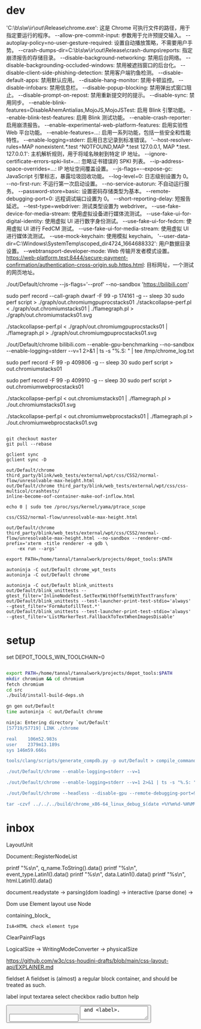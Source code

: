 
# dev

'C:\b\s\w\ir\out\Release\chrome.exe': 这是 Chrome 可执行文件的路径，用于指定要运行的程序。
--allow-pre-commit-input: 参数用于允许预提交输入。
--autoplay-policy=no-user-gesture-required: 设置自动播放策略，不需要用户手势。
--crash-dumps-dir=C:\b\s\w\ir\out\Release\crash-dumps\reports: 指定崩溃报告的存储目录。
--disable-background-networking: 禁用后台网络。
--disable-backgrounding-occluded-windows: 禁用被遮挡窗口的后台化。
--disable-client-side-phishing-detection: 禁用客户端钓鱼检测。
--disable-default-apps: 禁用默认应用。
--disable-hang-monitor: 禁用卡顿监控。
--disable-infobars: 禁用信息栏。
--disable-popup-blocking: 禁用弹出式窗口阻止。
--disable-prompt-on-repost: 禁用重新提交时的提示。
--disable-sync: 禁用同步。
--enable-blink-features=DisableAhemAntialias,MojoJS,MojoJSTest: 启用 Blink 引擎功能。
--enable-blink-test-features: 启用 Blink 测试功能。
--enable-crash-reporter: 启用崩溃报告。
--enable-experimental-web-platform-features: 启用实验性 Web 平台功能。
--enable-features=...: 启用一系列功能，包括一些安全和性能特性。
--enable-logging=stderr: 启用日志记录到标准错误。
'--host-resolver-rules=MAP nonexistent.*.test ^NOTFOUND,MAP *.test 127.0.0.1, MAP *.test. 127.0.0.1': 主机解析规则，用于将域名映射到特定 IP 地址。
--ignore-certificate-errors-spki-list=...: 忽略证书错误的 SPKI 列表。
--ip-address-space-overrides=...: IP 地址空间覆盖设置。
--js-flags=--expose-gc: JavaScript 引擎标志，暴露垃圾回收功能。
--log-level=0: 日志级别设置为 0。
--no-first-run: 不运行第一次启动设置。
--no-service-autorun: 不自动运行服务。
--password-store=basic: 设置密码存储类型为基本。
--remote-debugging-port=0: 远程调试端口设置为 0。
--short-reporting-delay: 短报告延迟。
--test-type=webdriver: 测试类型设置为 webdriver。
--use-fake-device-for-media-stream: 使用虚拟设备进行媒体流测试。
--use-fake-ui-for-digital-identity: 使用虚拟 UI 进行数字身份测试。
--use-fake-ui-for-fedcm: 使用虚拟 UI 进行 FedCM 测试。
--use-fake-ui-for-media-stream: 使用虚拟 UI 进行媒体流测试。
--use-mock-keychain: 使用模拟 keychain。
'--user-data-dir=C:\Windows\SystemTemp\scoped_dir4724_1664688332': 用户数据目录设置。
--webtransport-developer-mode: Web 传输开发者模式设置。
https://web-platform.test:8444/secure-payment-confirmation/authentication-cross-origin.sub.https.html: 目标网址，一个测试的网页地址。

./out/Default/chrome --js-flags='--prof' --no-sandbox 'https://bilibili.com'

sudo perf record --call-graph dwarf -F 99 -p 174161 -g -- sleep 30
sudo perf script > ./graph/out.chromiumgpuprocstacks01
./stackcollapse-perf.pl < ./graph/out.chromiumstacks01 | ./flamegraph.pl > ./graph/out.chromiumstacks01.svg

./stackcollapse-perf.pl < ./graph/out.chromiumgpuprocstacks01 | ./flamegraph.pl > ./graph/out.chromiumgpuprocstacks01.svg


./out/Default/chrome bilibili.com 
--enable-gpu-benchmarking --no-sandbox --enable-logging=stderr --v=1 2>&1 | ts -s "%.S: " | tee /tmp/chrome_log.txt

sudo perf record -F 99 -p 409806 -g -- sleep 30
sudo perf script > out.chromiumstacks01

sudo perf record -F 99 -p 409910 -g -- sleep 30
sudo perf script > out.chromiumwebprocstacks01


./stackcollapse-perf.pl < out.chromiumstacks01 | ./flamegraph.pl > ./out.chromiumstacks01.svg

./stackcollapse-perf.pl < out.chromiumwebprocstacks01 | ./flamegraph.pl > ./out.chromiumwebprocstacks01.svg


```

git checkout master
git pull --rebase

gclient sync
gclient sync -D

out/Default/chrome third_party/blink/web_tests/external/wpt/css/CSS2/normal-flow/unresolvable-max-height.html
out/Default/chrome third_party/blink/web_tests/external/wpt/css/css-multicol/crashtests/
inline-become-oof-container-make-oof-inflow.html

echo 0 | sudo tee /proc/sys/kernel/yama/ptrace_scope

css/CSS2/normal-flow/unresolvable-max-height.html

out/Default/chrome third_party/blink/web_tests/external/wpt/css/CSS2/normal-flow/unresolvable-max-height.html --no-sandbox --renderer-cmd-prefix='xterm -title renderer -e gdb \
    -ex run --args'

export PATH=/home/tannal/tannalwork/projects/depot_tools:$PATH

autoninja -C out/Default chrome_wpt_tests
autoninja -C out/Default chrome

autoninja -C out/Default blink_unittests
out/Default/blink_unittests --gtest_filter='InlineNodeTest.SetTextWithOffsetWithTextTransform'
out/Default/blink_unittests --test-launcher-print-test-stdio='always' --gtest_filter='FormAutofillTest.*'
out/Default/blink_unittests --test-launcher-print-test-stdio='always' --gtest_filter='ListMarkerTest.FallbackToTextWhenImagesDisable'

```

# setup

set DEPOT_TOOLS_WIN_TOOLCHAIN=0

```bash

export PATH=/home/tannal/tannalwork/projects/depot_tools:$PATH
mkdir chromium && cd chromium
fetch chromium
cd src
./build/install-build-deps.sh

gn gen out/Default
time autoninja -C out/Default chrome

ninja: Entering directory `out/Default'
[57719/57719] LINK ./chrome

real	106m52.983s
user	2379m13.189s
sys	146m59.666s

tools/clang/scripts/generate_compdb.py -p out/Default > compile_commands.json

./out/Default/chrome --enable-logging=stderr --v=1

./out/Default/chrome --enable-logging=stderr --v=1 2>&1 | ts -s "%.S: " | tee /tmp/chrome_log.txt

./out/Default/chrome --headless --disable-gpu --remote-debugging-port=9222 https://www.chromestatus.com

tar -czvf ../../../build/chrome_x86-64_linux_debug_$(date +%Y%m%d-%H%M%S)_$(git rev-parse --short HEAD).tar.gz Default/

```


# inbox

LayoutUnit

Document::RegisterNodeList

printf "%s\n",  q_name.ToString().data()
printf "%s\n",  event_type.Latin1().data()
printf "%s\n",  data.Latin1().data()
printf "%s\n",  html.Latin1().data()


document.readystate -> parsing(dom loading) -> interactive (parse done) -> 

Dom use Element
layout use Node

containing_block_

```
IsA<HTML check element type
```

ClearPaintFlags

LogicalSize -> WritingModeConverter -> physicalSize

https://github.com/w3c/css-houdini-drafts/blob/main/css-layout-api/EXPLAINER.md

fieldset
A fieldset is (almost) a regular block container, and should be treated as such.

label input textarea select checkbox radio button help
<form> <button> <input> <textarea> and <label>. 

p layout_results_.size()

LayoutText can get orignal text
printf "%s\n",  text.Latin1().data()

#if DCHECK_IS_ON() 
call ShowTree(GetNode())


text selection
OffsetMapping

dom/text element can get LayoutText Element

./out/Default/chrome bilibili.com --enable-gpu-benchmarking --no-sandbox --enable-logging=stderr --v=1 2>&1 | ts -s "%.S: " | tee /tmp/chrome_log.txt

python3 tools/clang/scripts/generate_compdb.py -p out/Default -o ./compile_commands.json --target_os=linux

source ~/tannalwork/projects/v8/v8/tools/gdbinit

source tools/gdb/gdbinit

rb js-objects.cc:.

jst

pn

./out/Default/chrome ~/tannalwork/cans/event.html --enable-gpu-benchmarking --no-sandbox --enable-logging=stderr --v=1 2>&1 | ts -s "%.S: " | tee /tmp/chrome_log.txt


LocalFrameView::DidChangeScrollOffset()

void LocalFrameView::ScheduleRelayoutOfSubtree(LayoutObject* relayout_root) {

Element is subclass ContainerNode which is subclass Node.

Element object has a reference of LayoutTreeBuilderForElement which is subclass of LayoutTreeBuilder

StyleEngine and document is a subclass of style_engine_ parsing_state_ 

LocalFrame has a reference of FrameSelection which is selection_

WebFrameWidgetImpl has a reference to WebView WebViewImpl
WebViewImpl has a reference to page
the page also has a FocusController

LinkStyle knows css parser and parser_context also the result of parsing which is style_sheet

the Resource will notify some ResourceClient when reousrce is loaded.
while LinkStyle is one of the ResourceClient. and it is also LinkResource

StyleSheetContents knows CSSParser::ParseSheet

CSSParserImpl has some knoledge of its document, document->view
also a reference to CSSParserImpl
also a reference to tokenizer
it can take CSSParserContext and css string to a StyleSheetContents which is style_sheet

```cpp

  CSSTokenizer tokenizer(string);
  CSSParserTokenStream stream(tokenizer);
  CSSParserImpl parser(context, style_sheet);

  parser.ConsumeRuleList
```

the page has a reference to a chrome_client_

start from LayoutView class
there is a super long extends chian
LayoutView -> LayoutNGBlockFlow -> LayoutBlockFlow -> LayoutBlock -> LayoutBox -> LayoutBoxModelObject -> LayoutObject and more.

layout_view_ has a reference to a ComputedStyle which is style_
it can apply the ComputedStyle to 

the document object has a reference to a layout_view_

dom node object can find his document object by some tree_scope stuff.

the layoutObject base class has a reference to the dom node
so a layoutobject node can find which document it belongs to.



the document loader which also has a reference to LocalFrame
also has reference to DocumentParser
and the document loader knows nothing about v8

the document has a reference to LocalDOMWindow which has frame which has LocalFrameView



throttle debounce
ShouldThrottleRendering

LocalDOMWindow has the rendering information about the client's window.
also has a reference to document_ and DOMVisualViewport
just like dom window, all the layout scrolling information come from this object.
also has script_controller_

the LocalFrame has a reference to LocalDOMWindow 
also a reference to a page
also a reference to a LayoutView

so the LocalFrameView has localframe and the LocalFrame has a view_
confusing

LocalFrameView has a reference to a localframe and things like scrolling
document and layout information is typically obatined by the localframe object.

LocalFrame knows some thing about LocalFrameView
actually a LocalFrameView is a full local frame plus some knowledge of the viewport

frameloader also has a reference to a LocalFrame which is frame_
in the code it is called the client
class CORE_EXPORT LocalFrameClientImpl final : public LocalFrameClient {

A LocalFrame has a reference to a frameloader which is loader_

WebLocalFrameImpl has a reference to LocalFrame which is frame_

RenderFrameImpl knows about WebLocalFrame which is WebLocalFrameImpl

AgentSchedulingGroup also knows about RenderFrameImpl which is RenderFrameImpl

AgentSchedulingGroup has a reference to render_thread_

rb skia_renderer.cc:.

printf "%s\n",  attr_name.Latin1().data()


WidgetInputHandlerManager has a reference to web_frame_widget_impl

web_frame_widget_impl has a reference to widget_event_handler

widget_event_handler has a reference to event_handler_

event_handler has a reference to pointer_event_manager
and mouse_event_manager_ keyboard_event_manager_

```cpp
EventHandler::EventHandler(LocalFrame& frame)
    : frame_(frame),
      selection_controller_(MakeGarbageCollected<SelectionController>(frame)),
      hover_timer_(frame.GetTaskRunner(TaskType::kUserInteraction),
                   this,
                   &EventHandler::HoverTimerFired),
      cursor_update_timer_(
          frame.GetTaskRunner(TaskType::kInternalUserInteraction),
          this,
          &EventHandler::CursorUpdateTimerFired),
      should_only_fire_drag_over_event_(false),
      event_handler_registry_(
          frame_->IsLocalRoot()
              ? MakeGarbageCollected<EventHandlerRegistry>(*frame_)
              : &frame_->LocalFrameRoot().GetEventHandlerRegistry()),
      scroll_manager_(MakeGarbageCollected<ScrollManager>(frame)),
      mouse_event_manager_(
          MakeGarbageCollected<MouseEventManager>(frame, *scroll_manager_)),
      mouse_wheel_event_manager_(
          MakeGarbageCollected<MouseWheelEventManager>(frame,
                                                       *scroll_manager_)),
      keyboard_event_manager_(
          MakeGarbageCollected<KeyboardEventManager>(frame, *scroll_manager_)),
      pointer_event_manager_(
          MakeGarbageCollected<PointerEventManager>(frame,
                                                    *mouse_event_manager_)),
      gesture_manager_(
          MakeGarbageCollected<GestureManager>(frame,
                                               *scroll_manager_,
                                               *mouse_event_manager_,
                                               *pointer_event_manager_,
                                               *selection_controller_)),
      active_interval_timer_(frame.GetTaskRunner(TaskType::kUserInteraction),
                             this,
                             &EventHandler::ActiveIntervalTimerFired) {}
```

There are some static methods in html_element.cc it's kind of strange.
eg HTMLElement::HandlePopoverLightDismiss

[domattribute]forbinding is a callback when js/v8 access a attribute of a dom object
rb local_frame_view.cc:.

printf "%s\n",  text.Latin1().data()

tokenizer has a state and buffer
the buffer is a substr of input at i, j
then state says what's in the buffer

```cpp

  enum State {
    kDataState,
    kCharacterReferenceInDataState,
    kRCDATAState,
    kCharacterReferenceInRCDATAState,
    kRAWTEXTState,
    kChildNodePartStartState,
    kChildNodePartEndState,
    kScriptDataState,
    kPLAINTEXTState,
    kTagOpenState,
    kEndTagOpenState,
    kTagNameState,
    kRCDATALessThanSignState,
    kRCDATAEndTagOpenState,
    kRCDATAEndTagNameState,
    kRAWTEXTLessThanSignState,
    kRAWTEXTEndTagOpenState,
    kRAWTEXTEndTagNameState,
    kScriptDataLessThanSignState,
    kScriptDataEndTagOpenState,
    kScriptDataEndTagNameState,
    kScriptDataEscapeStartState,
    kScriptDataEscapeStartDashState,
    kScriptDataEscapedState,
    kScriptDataEscapedDashState,
    kScriptDataEscapedDashDashState,
    kScriptDataEscapedLessThanSignState,
    kScriptDataEscapedEndTagOpenState,
    kScriptDataEscapedEndTagNameState,
    kScriptDataDoubleEscapeStartState,
    kScriptDataDoubleEscapedState,
    kScriptDataDoubleEscapedDashState,
    kScriptDataDoubleEscapedDashDashState,
    kScriptDataDoubleEscapedLessThanSignState,
    kScriptDataDoubleEscapeEndState,
    kBeforeAttributeNameState,
    kAttributeNameState,
    kAfterAttributeNameState,
    kBeforeAttributeValueState,
    kAttributeValueDoubleQuotedState,
    kAttributeValueSingleQuotedState,
    kAttributeValueUnquotedState,
    kCharacterReferenceInAttributeValueState,
    kAfterAttributeValueQuotedState,
    kSelfClosingStartTagState,
    kBogusCommentState,
    // The ContinueBogusCommentState is not in the HTML5 spec, but we use
    // it internally to keep track of whether we've started the bogus
    // comment token yet.
    kContinueBogusCommentState,
    kMarkupDeclarationOpenState,
    kCommentStartState,
    kCommentStartDashState,
    kCommentState,
    kCommentEndDashState,
    kCommentEndState,
    kCommentEndBangState,
    kDOCTYPEState,
    kBeforeDOCTYPENameState,
    kDOCTYPENameState,
    kAfterDOCTYPENameState,
    kAfterDOCTYPEPublicKeywordState,
    kBeforeDOCTYPEPublicIdentifierState,
    kDOCTYPEPublicIdentifierDoubleQuotedState,
    kDOCTYPEPublicIdentifierSingleQuotedState,
    kAfterDOCTYPEPublicIdentifierState,
    kBetweenDOCTYPEPublicAndSystemIdentifiersState,
    kAfterDOCTYPESystemKeywordState,
    kBeforeDOCTYPESystemIdentifierState,
    kDOCTYPESystemIdentifierDoubleQuotedState,
    kDOCTYPESystemIdentifierSingleQuotedState,
    kAfterDOCTYPESystemIdentifierState,
    kBogusDOCTYPEState,
    kCDATASectionState,
    kCDATASectionBracketState,
    kCDATASectionEndState,
  };

```

printf "%s\n",  decoded.Latin1().data()

the document parser hold a tokenier and the input stream

when some one give some code to parser the parser just (maybe decode it first)
then append it to the inputstream 


ln -sfn out/Default/gen gen

HTMLTokenizer::NextToken takes a input source which is a segmentedString
first check state

document_loader has a reference to document

document has a reference to html_document_parser

html_document_parser has a refernce to html_tree_builder.cc

html_tree_builder -> HTMLTreeBuilder

HTMLTreeBuilder has a reference to html_document_parser

htmlDocumentParser has a reference to HTMLTokenizer

HTMLTokenizer is a simple class because it's constructor params doesn't contains any complex object(just a options).

it has some state
temporary_buffer_
buffered_end_tag_name_

set logging enabled on

we actaully think about things one object at a time.

object has state

if a method doesn't change the state of a object (const)
for complex operations the object state might change

when design programs
object state

then design a method

a method a both read the state of it and write the state of it.
also for functions input and output, the same, can both write it and read it.

A object is basic a turing machine with limited state.

all methods of the object are the actually program to run.

a special case is that the constructor method, in the constructor, the object has no state, so any constuctor of a object is just remember some state, which will be used in the further.

rb third_party/blink/renderer/core/html/parser/html_construction_site.cc:.

rb eventloop.cc:.

./out/Default/chrome ~/tannalwork/cans/event.html --enable-gpu-benchmarking --no-sandbox --enable-logging=stderr --v=1 2>&1 | ts -s "%.S: " | tee /tmp/chrome_log.txt


autoninja -C out/Default chrome
autoninja -C out/Default chrome_wpt_tests

tools/clang/scripts/generate_compdb.py -p out/Default > compile_commands.json

third_party/blink/tools/run_wpt_tests.py -t Default -p chrome third_party/blink/web_tests/external/wpt/css/CSS2/cascade/* -vv

chrome

./out/Default/chrome baidu.com --enable-gpu-benchmarking --no-sandbox 

./out/Default/chrome ~/tannalwork/cans/sk.html --enable-gpu-benchmarking --no-sandbox --enable-logging=stderr --v=1 2>&1 | ts -s "%.S: " | tee /tmp/chrome_log.txt

chrome.gpuBenchmarking.printToSkPicture('/tmp/skiatest')
chrome.gpuBenchmarking

Builtins_CallApiCallbackGeneric

```

```

LOG(ERROR) << base::debug::StackTrace();


p *document->EventTypes().buffer_.Latin1().data()

p GetDocument().document_classes_

Base class for all LayoutNG algorithms.
LayoutAlgorithm
- const InputNodeType& Node() const { return node_; }
- 

--nohooks --no-history

printf "%s\n",  element_id.Latin1().data()

./out/Default/chrome baidu.com --enable-logging=stderr --v=1 2>&1 | ts -s "%.S: " | tee /tmp/chrome_log.txt

Member<StyleSheetContents> -> .css file


printf "%s\n",  value.Latin1().data()



chrome command line options
https://peter.sh/experiments/chromium-command-line-switches/


*tests, tests, *_test.cc, *_unittest.cc, test, cctest, *browsertest.cc

gdb ./out/Default/chrome --args --js-flags="--trace-gc"


source tools/gdb/gdbinit
b HTMLFrameElementBase::OpenURL
handle all nostop

b WebFrameWidgetImpl::BeginMainFrame

printf "%s\n",  url->string_.Latin1().data()
b html_frame_owner_element.cc:802

./out/Default/chrome http://localhost:8001/html/browsers/browsing-the-web/navigating-across-documents/initial-empty-document/load-pageshow-events-iframe-contentWindow.html

out/Default/chrome --disable-hang-monitor third_party/blink/web_tests/external/wpt/workers/postMessage

find . -name run_wpt_tests.py

third_party/blink/tools/run_wpt_tests.py --release -p chrome third_party/blink/web_tests/external/wpt/html/dom

handle all nostop

./out/Default/chrome http://192.168.43.1:8080/quill.html --enable-logging=stderr --v=1 2>&1 | ts -s "%.S: " | tee /tmp/chrome_log.txt

MainThreadSchedulerImpl::OnTaskCompleted

指令集仿真器、二进制翻译
器、高级语言虚拟机

selectorList

void GL_APIENTRY glDrawArrays

void GL_APIENTRY GL_DrawArrays(GLenum mode, GLint first, GLsizei count)

sudo apt install generate-ninja
gn gen out/Default --export-rust-project

https://github.com/chromium/chromium/commits?author=hiroshige-g

b module_tree_linker.cc:472
b blink::ModuleTreeLinker::FetchDescendants

printf "%s\n",  request->url_->string_.Latin1().data()

./out/Default/chrome --trace-startup=file --trace-to-file=trace_output.json

./out/Default/chrome http://192.168.43.1:8080/quill.html --enable-logging=stderr --v=1 2>&1 | ts -s "%.S: " | tee /tmp/chrome_log.txt

element -> Executioncontext -> modulater(type="module" script)

importmap->resolve

source tools/gdb/gdbinit
b blink::DocumentModuleScriptFetcher::Fetch(blink::FetchParameters&, blink::ModuleType, blink::ResourceFetcher*, blink::ModuleGraphLevel, blink::ModuleScriptFetcher::Client*)
https://github.com/search?q=org%3Achromium+%22%5BImport+Maps%5D%22&type=commits

rbreak flex_layout_algorithm.cc:.

target_os = "android"
target_cpu = "arm"
is_debug = true

enable_incremental_javac = true
v8_use_external_startup_data = true
fieldtrial_testing_like_official_build = true
icu_use_data_file = false

is_component_build = true
symbol_level = 2

https://source.chromium.org/chromium/chromium/src/+/main:docs/website/site/chromium-os/obsolete/quiche-notes/index.md;l=80?q=ftrace&sq=&ss=chromium%2Fchromium%2Fsrc:docs%2F

printf "%s\n", html.Latin1().data()

rbreak html_tokenizer.cc:.

rbreak pthread_

source tools/gdb/gdbinit

(gdb) p this->tree_->parser_content_policy_
$10 = blink::kAllowScriptingContent

thread entry RunLoop::Run

libvpx Media Thread

vpx video decoder

https://github.com/search?q=repo%3Achromium%2Fchromium+Joe+Mason&type=commits

process browser(priviliged) gpu network storage audio spare renderer

gdb ./out/Default/chrome

b NeedsRotate


PrePaintTreeWalk

physical_fragment

displayItemList

https://github.com/chromium/chromium/commit/7238cb34fb8251d21662a0b5b23db7cf0e1a5f20
add css value

```cpp

// Tests that float children fragment correctly inside a parallel flow.
TEST_F(BlockLayoutAlgorithmTest, DISABLED_FloatFragmentationParallelFlows) {
  SetBodyInnerHTML(R"HTML(
    <!DOCTYPE html>
    <style>
      #container {
        width: 150px;
        height: 50px;
        display: flow-root;
      }
      #float1 {
        width: 50px;
        height: 200px;
        float: left;
      }
      #float2 {
        width: 75px;
        height: 250px;
        float: right;
        margin: 10px;
      }
    </style>
    <div id='container'>
      <div id='float1'></div>
      <div id='float2'></div>
    </div>
  )HTML");

  LayoutUnit kFragmentainerSpaceAvailable(150);

  BlockNode node(To<LayoutBlockFlow>(GetLayoutObjectByElementId("container")));
  ConstraintSpace space = ConstructBlockLayoutTestConstraintSpace(
      {WritingMode::kHorizontalTb, TextDirection::kLtr},
      LogicalSize(LayoutUnit(1000), kIndefiniteSize),
      /* stretch_inline_size_if_auto */ true,
      node.CreatesNewFormattingContext(), kFragmentainerSpaceAvailable);

  const PhysicalBoxFragment* fragment = RunBlockLayoutAlgorithm(node, space);
  EXPECT_EQ(PhysicalSize(150, 50), fragment->Size());
  EXPECT_TRUE(fragment->GetBreakToken());

  FragmentChildIterator iterator(To<PhysicalBoxFragment>(fragment));

  // First fragment of float1.
  PhysicalOffset offset;
  const auto* child = iterator.NextChild(&offset);
  EXPECT_EQ(PhysicalSize(50, 150), child->Size());
  EXPECT_EQ(PhysicalOffset(0, 0), offset);

  // First fragment of float2.
  child = iterator.NextChild(&offset);
  EXPECT_EQ(PhysicalSize(75, 150), child->Size());
  EXPECT_EQ(PhysicalOffset(65, 10), offset);

  space = ConstructBlockLayoutTestConstraintSpace(
      {WritingMode::kHorizontalTb, TextDirection::kLtr},
      LogicalSize(LayoutUnit(1000), kIndefiniteSize),
      /* stretch_inline_size_if_auto */ true,
      node.CreatesNewFormattingContext(), kFragmentainerSpaceAvailable);

  fragment = RunBlockLayoutAlgorithm(node, space, fragment->GetBreakToken());
  EXPECT_EQ(PhysicalSize(150, 0), fragment->Size());
  ASSERT_FALSE(fragment->GetBreakToken());

  iterator.SetParent(To<PhysicalBoxFragment>(fragment));

  // Second fragment of float1.
  child = iterator.NextChild(&offset);
  EXPECT_EQ(PhysicalSize(50, 50), child->Size());
  EXPECT_EQ(PhysicalOffset(0, 0), offset);

  // Second fragment of float2.
  child = iterator.NextChild(&offset);
  EXPECT_EQ(PhysicalSize(75, 100), child->Size());
  EXPECT_EQ(PhysicalOffset(65, 0), offset);
}

```

box model (top, left, width, height)

LayoutBox implements the full CSS box model.

https://github.com/search?q=repo%3Achromium%2Fchromium+Rune+Lillesveen&type=commits&p=2

search ::AttachLayoutTree(AttachContext& context)
ApplyTextTransform
UpdateStyleAndLayoutInternal

out/Default/chrome --disable-hang-monitor third_party/blink/web_tests/external/wpt/css/css-text/text-transform/math/text-transform-math-auto-001.html

third_party/blink/web_tests/external/wpt/css/css-text/text-transform/math/text-transform-math-auto-003-expected.txt

https://www.cnblogs.com/bigben0123

content::ClipboardHostImpl::WriteText
ClipboardHostImpl::WriteText


The browser process has full system privilge like host clipboard access

And the render process need to impc the browser process to get service (client server like)

blink::mojom::ClipboardHost::WriteText

ClipboardHost::WriteText

ls out/Default/gen/third_party/blink/renderer/bindings/modules/v8/v8_document.cc :7657


third_party/blink/renderer/core/dom/container_node.cc many dom api implemented here called by v8 document bindings

Document::UpdateStyleAndLayoutTreeForThisDocument

blink::WebFrameWidgetImpl::FocusChanged(blink::mojom::FocusState) IPC

third_party/blink/renderer/core/input/keyboard_event_manager.cc MapKeyCodeForScroll


printf "%s\n", text.Latin1().data()

git log --grep "David Awogbemila"

.Ascii().data()
.Ascii().data()

out/Default/chrome --disable-hang-monitor third_party/blink/web_tests/external/wpt/css/css-scroll-snap-2/snapchanging/snapchanging-after-layout-change.tentative.html


out/Default/chrome --disable-hang-monitor third_party/blink/web_tests/external/wpt/css/css-scroll-snap/snap-after-relayout/multiple-aligned-targets/positioned-target-iframe.html

StyleEngine take DOM CSSOM to ComputedStyle to the layoutobject in the layout tree GetDocument()

third_party/blink/renderer/core/input/keyboard_event_manager.cc KeyboardEventManager::KeyEvent
dispatch_result = node->DispatchEvent(*event);
EventTarget::FireEventListeners

blink::WebLocalFrame LocalFrame->GetDocument
Node->GetDocument


```cpp

const ComputedStyle& style = StyleRef();

const ComputedStyle& style = GetLayoutObject().StyleRef();
// A newly created snap container may need to be made aware of snap areas
// within it which are targeted or contain a targeted element. Such a
// container may also change the snap areas associated with snap containers
// higher in the DOM.
if (!style.GetScrollSnapType().is_none) {
    if (Element* css_target = GetLayoutObject().GetDocument().CssTarget()) {
    css_target->SetTargetedSnapAreaIdsForSnapContainers();
    }
}

```

blink::PaintLayerPainter::Paint(blink::GraphicsContext&, unsigned int)

paint layer compositor
renderer process handles rendering, animation, scrolling, and input for each website tab
Viz process aggregates compositing from multiple render processes

https://groups.google.com/a/chromium.org/g/blink-dev/search?q=Manuel%20Rego%20Casasnovas

https://github.com/chromium/chromium/blob/main/third_party/blink/renderer/core/layout/layout_box_model_object.cc



gtest
browser test
web platform test

third_party/WebKit/Source/core/layout/ng/ng_length_utils.cc

sqlite
perf
skia
tflite
devtools frontend
v8
dawn
webgpu-cts

angle vk gl
Chrome uses ANGLE for all graphics rendering on Windows, including the accelerated Canvas2D implementation and the Native Client sandbox environment.

https://issues.chromium.org/issues?q=is:open

WebAssembly WebGPU

WasmGC Wasm Multimemory

Clipboard API

https://www.theverge.com/

max redirect limit in chromium is 20 net::URLRequest::kMaxRedirects;

https://github.com/chromium/chromium/blob/371bdba790b9e1b96baf7dedc923237303274a28/net/url_request/url_request.h#L93

https://fetch.spec.whatwg.org/#http-redirect-fetch

Mark Larson, Brian Rakowski, Darin Fisher, and Ben Goodger

OS-level sandbox isolation between pages

Kasper Lund Lars Bak

Remove ben and darin from OWNERS files to make it clear they're not doing reviews.

https://html.spec.whatwg.org/C#event-loop third_party/blink/renderer/platform/scheduler/public/event_loop.h


```bash



LOG(INFO) << "Hello World" << std::endl;


```

## src/net/socket/ssl_client_socket_impl.cc 

`DoHandshake` https handshake


## src/builtins/builtins-console.cc

`Formatter` console format specifiers parsing


Builtins_JSEntry

Builtins_JSEntryTrampoline

Builtins_CompileLazy

v8::internal::CheckObjectType



## github code search keywords

VariableDeclaration

## google search keywords


## further reading

# team

Animations Team
Binding Team
Device Team
DevTools
DOM Team
Ecosystem infra
Input Team
Layout Team
Paint Team (paint-dev)
Rendering Core
Speed Metrics Team
Style Team
Web Capabilities (Project Fugu 🐡)
Worker Team 


# community

https://groups.google.com/a/chromium.org/g/chromium-dev

https://groups.google.com/a/chromium.org/g/blink-dev

https://groups.google.com/a/chromium.org/g/graphics-dev


# people

involves:bpastene
involves:colinblundell
involves:agrieve
involves:freshp86
involves:leizleiz
involves:tkent-google
involves:ckitagawa-work
involves:pkasting
involves:schwering
involves:sdefresne
involves:tomasz-wiszkowski
involves:dtapuska
involves:zetafunction
involves:horo-t
involves:darrnshn
involves:danakj
involves:anastasi-google
involves:kojiishi
involves:bfgeek
involves:mstensho
involves:davidben
involves:wangxianzhu
involves:ArthurSonzogni
involves:bashi
involves:anforowicz
involves:nhiroki
involves:tgsergeant
involves:erikchen
involves:dalecurtis
involves:natechapin
involves:yuki3
involves:tanderson-google
involves:xchrdw
involves:hiroshige-g
involves:GregTho
involves:zmodem
involves:phuang
involves:iotitan
involves:mkruisselbrink
involves:alancutter
involves:clarkduvall
involves:pkotwicz
involves:yi-gu
involves:fdoray
involves:JinsukKim
involves:Gyuyoung
involves:yellowdoge
involves:jeremyroman
involves:mohamedamir
involves:mitoshima
involves:ccameron-chromium
involves:bokand
involves:caseq
involves:progers
involves:jkim-julie
involves:reillyeon
involves:toyoshim
involves:krockot
involves:nico
involves:vmpstr
involves:dtsengchromium
involves:xiaochengh
involves:khushalsagar
involves:chrishtr
involves:mlippautz
involves:kenrussell
involves:xhwang-chromium
involves:randomascii
involves:jabdelmalek
involves:rsesek
involves:tapted
involves:dpranke
involves:stevenjb
involves:tonikitoo
involves:tarunban
involves:zhenyao
involves:jdoerrie
involves:SergeyUlanov
involves:dgozman
